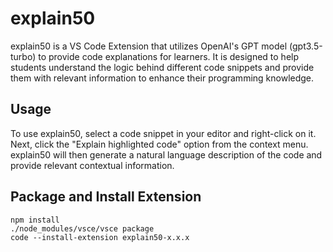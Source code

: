 # explain50
explain50 is a VS Code Extension that utilizes OpenAI's GPT model (gpt3.5-turbo) to provide code explanations for learners. It is designed to help students understand the logic behind different code snippets and provide them with relevant information to enhance their programming knowledge.

## Usage
To use explain50, select a code snippet in your editor and right-click on it. Next, click the "Explain highlighted code" option from the context menu. explain50 will then generate a natural language description of the code and provide relevant contextual information.

## Package and Install Extension

```
npm install
./node_modules/vsce/vsce package
code --install-extension explain50-x.x.x
```
